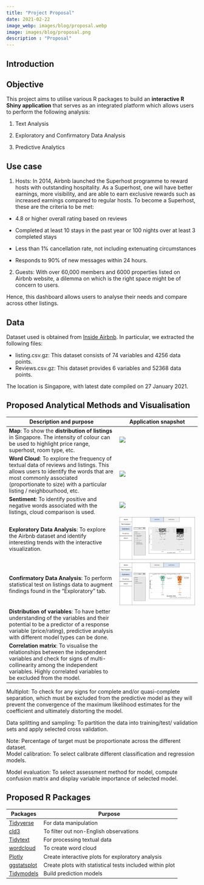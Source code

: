 ```yaml
---
title: "Project Proposal"
date: 2021-02-22
image_webp: images/blog/proposal.webp
image: images/blog/proposal.png
description : "Proposal"
---
```


## Introduction





## Objective
This project aims to utilise various R packages to build an **interactive R Shiny application** that serves as an integrated platform which allows users to perform the following analysis:

1.	Text Analysis 

2.	Exploratory and Confirmatory Data Analysis 

3.	Predictive Analytics 



## Use case
1. Hosts: In 2014, Airbnb launched the Superhost programme to reward hosts with outstanding hospitality. As a Superhost, one will have better earnings, more visibility, and are able to earn exclusive rewards such as increased earnings compared to regular hosts. To become a Superhost, these are the criteria to be met: 

-	4.8 or higher overall rating based on reviews 

-	Completed at least 10 stays in the past year or 100 nights over at least 3 completed stays 

-	Less than 1% cancellation rate, not including extenuating circumstances 

-	Responds to 90% of new messages within 24 hours.
 
2.	Guests: With over 60,000 members and 6000 properties listed on Airbnb website, a dilemma on which is the right space might be of concern to users. 

Hence, this dashboard allows users to analyse their needs and compare across other listings.


## Data

Dataset used is obtained from [Inside Airbnb](http://insideairbnb.com/singapore/). In particular, we extracted the following files: 
-	listing.csv.gz: This dataset consists of 74 variables and 4256 data points. 
-	Reviews.csv.gz: This dataset provides 6 variables and 52368 data points. 

The location is Singapore, with latest date compiled on 27 January 2021.


## Proposed Analytical Methods and Visualisation

| Description and purpose |	Application snapshot |
| ----------------------- | -------------------- |
| **Map**: To show the **distribution of listings** in Singapore. The intensity of colour can be used to highlight price range, superhost, room type, etc.	| ![](blog/proposal/fig1.png) |
| **Word Cloud**: To explore the frequency of textual data of reviews and listings. This allows users  to identify the words that are most commonly associated (proportionate to size) with a particular listing / neighbourhood, etc. | ![](images/blog/proposal/fig2.png)  |
| **Sentiment**: To identify positive and negative words associated with the listings, cloud comparison is used.	| ![](static/images/blog/proposal/fig3.png) |
| **Exploratory Data Analysis**: To explore the Airbnb dataset and identify interesting trends with the interactive visualization.  |  ![](proposal/fig4.png) |
| **Confirmatory Data Analysis**: To perform statistical test on listings data to augment findings found in the “Exploratory” tab. | ![](exampleSite/content/english/blog/proposal/fig5.png) |
| **Distribution of variables**: To have better understanding of the variables and their potential to be a predictor of a response variable (price/rating), predictive analysis with different model types can be done.	|   | 
| **Correlation matrix**: To visualise the relationships between the independent variables and check for signs of multi-collinearity among the independent variables. Highly correlated variables to be excluded from the model. | |

	 
Multiplot:
To check for any signs for complete and/or quasi-complete separation, which must be excluded from the predictive model as they will prevent the convergence of the maximum likelihood estimates for the coefficient and ultimately distorting the model.
	 
Data splitting and sampling:
To partition the data into training/test/ validation sets and apply selected cross validation.

Note: Percentage of target must be proportionate across the different dataset.	 
Model calibration:
To select calibrate different classification and regression models.
	 
Model evaluation:
To select assessment method for model, compute confusion matrix and display variable importance of selected model.	 

## Proposed R Packages
|Packages | Purpose | 
| ------- | ------- | 
| [Tidyverse](https://www.tidyverse.org/) | For data manipulation | 
| [cld3](https://github.com/google/cld3) | To filter out non-English observations| 
| [Tidytext](https://www.tidytextmining.com/) | For processing textual data |
| [wordcloud](https://www.rdocumentation.org/packages/wordcloud/versions/2.6/topics/wordcloud) |	To create word cloud | 
| [Plotly](https://plotly.com/) | Create interactive plots for exploratory analysis |
| [ggstatsplot](https://indrajeetpatil.github.io/ggstatsplot/index.html) |	Create plots with statistical tests included within plot |
| [Tidymodels](https://www.tidymodels.org/) | Build prediction models  |
